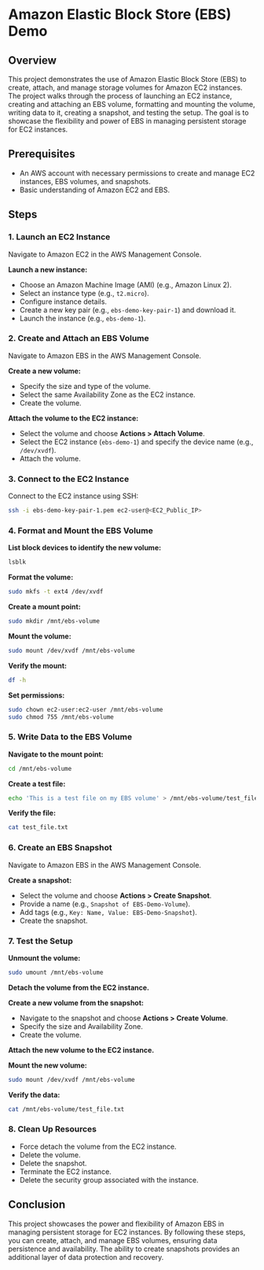 # Amazon Elastic Block Store (EBS) Demo

## Overview
This project demonstrates the use of Amazon Elastic Block Store (EBS) to create, attach, and manage storage volumes for Amazon EC2 instances. The project walks through the process of launching an EC2 instance, creating and attaching an EBS volume, formatting and mounting the volume, writing data to it, creating a snapshot, and testing the setup. The goal is to showcase the flexibility and power of EBS in managing persistent storage for EC2 instances.

## Prerequisites
- An AWS account with necessary permissions to create and manage EC2 instances, EBS volumes, and snapshots.
- Basic understanding of Amazon EC2 and EBS.

## Steps

### 1. Launch an EC2 Instance
Navigate to Amazon EC2 in the AWS Management Console.

**Launch a new instance:**
- Choose an Amazon Machine Image (AMI) (e.g., Amazon Linux 2).
- Select an instance type (e.g., `t2.micro`).
- Configure instance details.
- Create a new key pair (e.g., `ebs-demo-key-pair-1`) and download it.
- Launch the instance (e.g., `ebs-demo-1`).

### 2. Create and Attach an EBS Volume
Navigate to Amazon EBS in the AWS Management Console.

**Create a new volume:**
- Specify the size and type of the volume.
- Select the same Availability Zone as the EC2 instance.
- Create the volume.

**Attach the volume to the EC2 instance:**
- Select the volume and choose **Actions > Attach Volume**.
- Select the EC2 instance (`ebs-demo-1`) and specify the device name (e.g., `/dev/xvdf`).
- Attach the volume.

### 3. Connect to the EC2 Instance
Connect to the EC2 instance using SSH:
```bash
ssh -i ebs-demo-key-pair-1.pem ec2-user@<EC2_Public_IP>
```

### 4. Format and Mount the EBS Volume
**List block devices to identify the new volume:**
```bash
lsblk
```

**Format the volume:**
```bash
sudo mkfs -t ext4 /dev/xvdf
```

**Create a mount point:**
```bash
sudo mkdir /mnt/ebs-volume
```

**Mount the volume:**
```bash
sudo mount /dev/xvdf /mnt/ebs-volume
```

**Verify the mount:**
```bash
df -h
```

**Set permissions:**
```bash
sudo chown ec2-user:ec2-user /mnt/ebs-volume
sudo chmod 755 /mnt/ebs-volume
```

### 5. Write Data to the EBS Volume
**Navigate to the mount point:**
```bash
cd /mnt/ebs-volume
```

**Create a test file:**
```bash
echo 'This is a test file on my EBS volume' > /mnt/ebs-volume/test_file.txt
```

**Verify the file:**
```bash
cat test_file.txt
```

### 6. Create an EBS Snapshot
Navigate to Amazon EBS in the AWS Management Console.

**Create a snapshot:**
- Select the volume and choose **Actions > Create Snapshot**.
- Provide a name (e.g., `Snapshot of EBS-Demo-Volume`).
- Add tags (e.g., `Key: Name, Value: EBS-Demo-Snapshot`).
- Create the snapshot.

### 7. Test the Setup
**Unmount the volume:**
```bash
sudo umount /mnt/ebs-volume
```

**Detach the volume from the EC2 instance.**

**Create a new volume from the snapshot:**
- Navigate to the snapshot and choose **Actions > Create Volume**.
- Specify the size and Availability Zone.
- Create the volume.

**Attach the new volume to the EC2 instance.**

**Mount the new volume:**
```bash
sudo mount /dev/xvdf /mnt/ebs-volume
```

**Verify the data:**
```bash
cat /mnt/ebs-volume/test_file.txt
```

### 8. Clean Up Resources
- Force detach the volume from the EC2 instance.
- Delete the volume.
- Delete the snapshot.
- Terminate the EC2 instance.
- Delete the security group associated with the instance.

## Conclusion
This project showcases the power and flexibility of Amazon EBS in managing persistent storage for EC2 instances. By following these steps, you can create, attach, and manage EBS volumes, ensuring data persistence and availability. The ability to create snapshots provides an additional layer of data protection and recovery.

